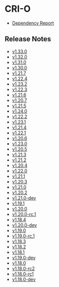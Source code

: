 # CRI-O

<!-- NOTE:
The release notes generator will parse the entries based on the `- ` prefix,
which means that we should prefix every other entry with something different,
like: `* `
-->

* [Dependency Report](dependencies.md)

## Release Notes

- [v1.33.0](v1.33.0.md)
- [v1.32.0](v1.32.0.md)
- [v1.31.0](v1.31.0.md)
- [v1.30.0](v1.30.0.md)
- [v1.21.7](v1.21.7.md)
- [v1.22.4](v1.22.4.md)
- [v1.23.2](v1.23.2.md)
- [v1.22.3](v1.22.3.md)
- [v1.21.6](v1.21.6.md)
- [v1.20.7](v1.20.7.md)
- [v1.21.5](v1.21.5.md)
- [v1.24.0](v1.24.0.md)
- [v1.22.2](v1.22.2.md)
- [v1.23.1](v1.23.1.md)
- [v1.21.4](v1.21.4.md)
- [v1.22.1](v1.22.1.md)
- [v1.20.6](v1.20.6.md)
- [v1.23.0](v1.23.0.md)
- [v1.20.5](v1.20.5.md)
- [v1.21.3](v1.21.3.md)
- [v1.21.2](v1.21.2.md)
- [v1.20.4](v1.20.4.md)
- [v1.22.0](v1.22.0.md)
- [v1.21.1](v1.21.1.md)
- [v1.20.3](v1.20.3.md)
- [v1.21.0](v1.21.0.md)
- [v1.20.2](v1.20.2.md)
- [v1.21.0-dev](v1.21.0-dev.md)
- [v1.19.1](v1.19.1.md)
- [v1.20.0](v1.20.0.md)
- [v1.20.0-rc.1](v1.20.0-rc.1.md)
- [v1.18.4](v1.18.4.md)
- [v1.20.0-dev](v1.20.0-dev.md)
- [v1.19.0](v1.19.0.md)
- [v1.19.0-rc.1](v1.19.0-rc.1.md)
- [v1.18.3](v1.18.3.md)
- [v1.18.2](v1.18.2.md)
- [v1.18.1](v1.18.1.md)
- [v1.19.0-dev](v1.19.0-dev.md)
- [v1.18.0](v1.18.0.md)
- [v1.18.0-rc2](v1.18.0-rc2.md)
- [v1.18.0-rc1](v1.18.0-rc1.md)
- [v1.18.0-dev](v1.18.0-dev.md)